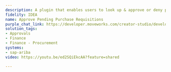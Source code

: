 ```yaml
---
description: A plugin that enables users to look up & approve or deny purchase requisitions.
fidelity: IDEA
name: Approve Pending Purchase Requisitions
purple_chat_link: https://developer.moveworks.com/creator-studio/developer-tools/purple-chat-builder/?workspace=%7B%22title%22%3A%22My+Workspace%22%2C%22botSettings%22%3A%7B%22name%22%3A%22%22%2C%22imageUrl%22%3A%22%22%7D%2C%22mocks%22%3A%5B%7B%22id%22%3A2799%2C%22title%22%3A%22New+Mock%22%2C%22transcript%22%3A%7B%22messages%22%3A%5B%7B%22from%22%3A%22USER%22%2C%22text%22%3A%22I+need+to+review+pending+purchase+requisitions.%22%7D%2C%7B%22from%22%3A%22ANNOTATION%22%2C%22text%22%3A%22Fetches+pending+purchase+requisitions+from+SAP+Ariba%22%7D%2C%7B%22from%22%3A%22BOT%22%2C%22text%22%3A%22Here+are+the+pending+purchase+requisitions%3A%22%2C%22cards%22%3A%5B%7B%22title%22%3A%22Requisition+1%3A+New+laptops+for+IT+department%22%2C%22text%22%3A%22%3Cb%3EAmount%3A%3C%2Fb%3E+%2412%2C000%3Cbr%3E%3Cb%3ERequester%3A%3C%2Fb%3E+Jane+Smith%3Cbr%3E%3Cb%3EPriority%3A%3C%2Fb%3E+High%22%7D%2C%7B%22title%22%3A%22Requisition+2%3A+Office+supplies+for+Q3%22%2C%22text%22%3A%22%3Cb%3EAmount%3A%3C%2Fb%3E+%243%2C000%3Cbr%3E%3Cb%3ERequester%3A%3C%2Fb%3E+John+Doe%3Cbr%3E%3Cb%3EPriority%3A%3C%2Fb%3E+Medium%22%7D%5D%7D%2C%7B%22from%22%3A%22USER%22%2C%22text%22%3A%22Approve+the+first+one+and+deny+the+second.%22%7D%2C%7B%22from%22%3A%22BOT%22%2C%22text%22%3A%22%3Cp%3EConfirm+actions%3A%3Cbr%3E%3C%2Fp%3E%22%2C%22cards%22%3A%5B%7B%22title%22%3A%22Approval+%26+Denial%22%2C%22text%22%3A%22%3Cp%3E%3Cb%3EApprove%3A%3C%2Fb%3E+Requisition+1+-+New+laptops+for+IT+department.%3Cbr%3E%3Cb%3EDeny%3A%3C%2Fb%3E+Requisition+2+-+Office+supplies+for+Q3.%3Cbr%3E%3C%2Fp%3E%22%2C%22buttons%22%3A%5B%7B%22style%22%3A%22PRIMARY%22%2C%22text%22%3A%22Confirm+Actions%22%7D%2C%7B%22text%22%3A%22Cancel%22%7D%5D%7D%5D%7D%5D%2C%22settings%22%3A%7B%22colorStyle%22%3A%22LIGHT%22%2C%22startTime%22%3A%2211%3A43%2BAM%22%2C%22defaultPerson%22%3A%22GWEN%22%2C%22editable%22%3Atrue%2C%22botName%22%3A%22%22%2C%22botImageUrl%22%3A%22%22%7D%7D%7D%5D%7D
solution_tags:
- Approvals
- Finance
- Finance - Procurement
systems:
- sap-ariba
video: https://youtu.be/ed2SQiEkcAA?feature=shared

---
```

